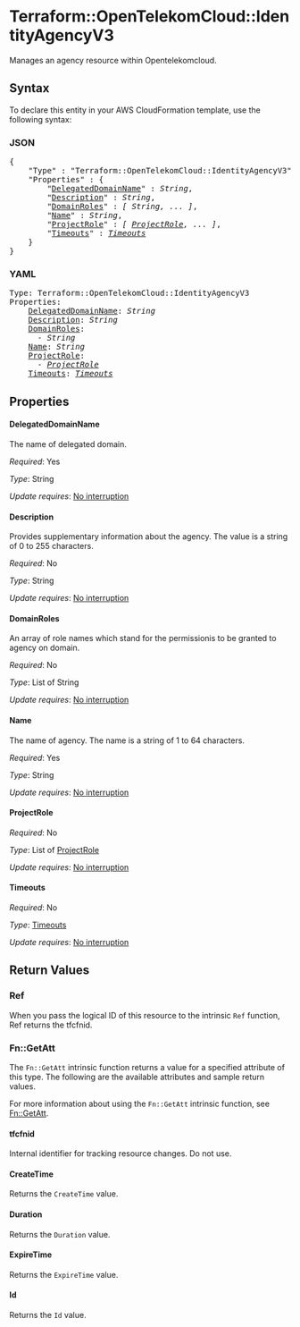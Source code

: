 # Terraform::OpenTelekomCloud::IdentityAgencyV3

Manages an agency resource within Opentelekomcloud.

## Syntax

To declare this entity in your AWS CloudFormation template, use the following syntax:

### JSON

<pre>
{
    "Type" : "Terraform::OpenTelekomCloud::IdentityAgencyV3",
    "Properties" : {
        "<a href="#delegateddomainname" title="DelegatedDomainName">DelegatedDomainName</a>" : <i>String</i>,
        "<a href="#description" title="Description">Description</a>" : <i>String</i>,
        "<a href="#domainroles" title="DomainRoles">DomainRoles</a>" : <i>[ String, ... ]</i>,
        "<a href="#name" title="Name">Name</a>" : <i>String</i>,
        "<a href="#projectrole" title="ProjectRole">ProjectRole</a>" : <i>[ <a href="projectrole.md">ProjectRole</a>, ... ]</i>,
        "<a href="#timeouts" title="Timeouts">Timeouts</a>" : <i><a href="timeouts.md">Timeouts</a></i>
    }
}
</pre>

### YAML

<pre>
Type: Terraform::OpenTelekomCloud::IdentityAgencyV3
Properties:
    <a href="#delegateddomainname" title="DelegatedDomainName">DelegatedDomainName</a>: <i>String</i>
    <a href="#description" title="Description">Description</a>: <i>String</i>
    <a href="#domainroles" title="DomainRoles">DomainRoles</a>: <i>
      - String</i>
    <a href="#name" title="Name">Name</a>: <i>String</i>
    <a href="#projectrole" title="ProjectRole">ProjectRole</a>: <i>
      - <a href="projectrole.md">ProjectRole</a></i>
    <a href="#timeouts" title="Timeouts">Timeouts</a>: <i><a href="timeouts.md">Timeouts</a></i>
</pre>

## Properties

#### DelegatedDomainName

The name of delegated domain.

_Required_: Yes

_Type_: String

_Update requires_: [No interruption](https://docs.aws.amazon.com/AWSCloudFormation/latest/UserGuide/using-cfn-updating-stacks-update-behaviors.html#update-no-interrupt)

#### Description

Provides supplementary information about the
agency. The value is a string of 0 to 255 characters.

_Required_: No

_Type_: String

_Update requires_: [No interruption](https://docs.aws.amazon.com/AWSCloudFormation/latest/UserGuide/using-cfn-updating-stacks-update-behaviors.html#update-no-interrupt)

#### DomainRoles

An array of role names which stand for the
permissionis to be granted to agency on domain.

_Required_: No

_Type_: List of String

_Update requires_: [No interruption](https://docs.aws.amazon.com/AWSCloudFormation/latest/UserGuide/using-cfn-updating-stacks-update-behaviors.html#update-no-interrupt)

#### Name

The name of agency. The name is a string of 1 to 64
characters.

_Required_: Yes

_Type_: String

_Update requires_: [No interruption](https://docs.aws.amazon.com/AWSCloudFormation/latest/UserGuide/using-cfn-updating-stacks-update-behaviors.html#update-no-interrupt)

#### ProjectRole

_Required_: No

_Type_: List of <a href="projectrole.md">ProjectRole</a>

_Update requires_: [No interruption](https://docs.aws.amazon.com/AWSCloudFormation/latest/UserGuide/using-cfn-updating-stacks-update-behaviors.html#update-no-interrupt)

#### Timeouts

_Required_: No

_Type_: <a href="timeouts.md">Timeouts</a>

_Update requires_: [No interruption](https://docs.aws.amazon.com/AWSCloudFormation/latest/UserGuide/using-cfn-updating-stacks-update-behaviors.html#update-no-interrupt)

## Return Values

### Ref

When you pass the logical ID of this resource to the intrinsic `Ref` function, Ref returns the tfcfnid.

### Fn::GetAtt

The `Fn::GetAtt` intrinsic function returns a value for a specified attribute of this type. The following are the available attributes and sample return values.

For more information about using the `Fn::GetAtt` intrinsic function, see [Fn::GetAtt](https://docs.aws.amazon.com/AWSCloudFormation/latest/UserGuide/intrinsic-function-reference-getatt.html).

#### tfcfnid

Internal identifier for tracking resource changes. Do not use.

#### CreateTime

Returns the <code>CreateTime</code> value.

#### Duration

Returns the <code>Duration</code> value.

#### ExpireTime

Returns the <code>ExpireTime</code> value.

#### Id

Returns the <code>Id</code> value.

